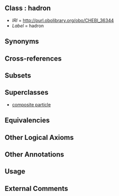 
## Class : hadron

 * *IRI* = http://purl.obolibrary.org/obo/CHEBI_36344
 * *Label* = hadron

## Synonyms


## Cross-references


## Subsets


## Superclasses

 * [composite particle](../../CHEBI/43/CHEBI_36343.md)

## Equivalencies


## Other Logical Axioms


## Other Annotations


## Usage


## External Comments

